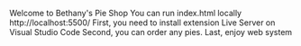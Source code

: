 Welcome to Bethany's Pie Shop
You can run index.html locally
http://localhost:5500/
First, you need to install extension Live Server on Visual Studio Code
Second, you can order any pies.
Last, enjoy web system